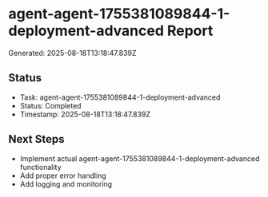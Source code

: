 # agent-agent-1755381089844-1-deployment-advanced Report

Generated: 2025-08-18T13:18:47.839Z

## Status
- Task: agent-agent-1755381089844-1-deployment-advanced
- Status: Completed
- Timestamp: 2025-08-18T13:18:47.839Z

## Next Steps
- Implement actual agent-agent-1755381089844-1-deployment-advanced functionality
- Add proper error handling
- Add logging and monitoring
